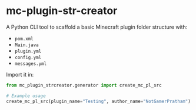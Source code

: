 # mc-plugin-str-creator

A Python CLI tool to scaffold a basic Minecraft plugin folder structure with:

- `pom.xml`
- `Main.java`
- `plugin.yml`
- `config.yml`
- `messages.yml`

Import it in:

```python
from mc_plugin_strcreator.generator import create_mc_pl_src

# Example usage
create_mc_pl_src(plugin_name="Testing", author_name="NotGamerPratham")
```
